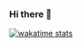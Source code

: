 ### Hi there 👋



[![wakatime stats](https://github-readme-stats.vercel.app/api/wakatime?username=Sylence&api_domain=wakapi.thesylence.net&bg_color=1A202C&title_color=2F855A&icon_color=2F855A&text_color=ffffff&layout=compact)](https://github.com/TheSylence)

<!--
**TheSylence/TheSylence** is a ✨ _special_ ✨ repository because its `README.md` (this file) appears on your GitHub profile.

Here are some ideas to get you started:

- 🔭 I’m currently working on ...
- 🌱 I’m currently learning ...
- 👯 I’m looking to collaborate on ...
- 🤔 I’m looking for help with ...
- 💬 Ask me about ...
- 📫 How to reach me: ...
- 😄 Pronouns: ...
- ⚡ Fun fact: ...
-->
